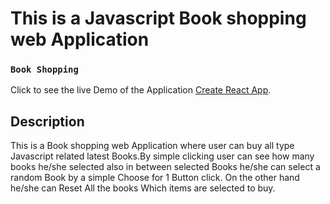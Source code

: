 # This is a Javascript Book shopping web Application

### `Book Shopping`

Click to see the live Demo of the Application [Create React App](https://github.com/facebook/create-react-app).

## Description

This is a Book shopping web Application where user can buy all type Javascript related latest Books.By simple clicking user can see how many books he/she selected also in between selected Books he/she can select a random Book by a simple Choose for 1 Button click. On the other hand he/she can Reset All the books Which items are selected to buy. 

<!-- ### `npm start`

Runs the app in the development mode.\
Open [http://localhost:3000](http://localhost:3000) to view it in your browser.

The page will reload when you make changes.\
You may also see any lint errors in the console. -->

